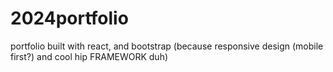 # 2024portfolio
portfolio built with react, and bootstrap (because responsive design (mobile first?) and cool hip FRAMEWORK duh) 
